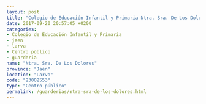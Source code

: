 ```yaml
---
layout: post
title: "Colegio de Educación Infantil y Primaria Ntra. Sra. De Los Dolores"
date: 2017-09-20 20:57:05 +0200
categories:
- Colegio de Educación Infantil y Primaria
- jaen
- larva
- Centro público
- guarderia
name: "Ntra. Sra. De Los Dolores"
province: "Jaén"
location: "Larva"
code: "23002553"
type: "Centro público"
permalink: /guarderias/ntra-sra-de-los-dolores.html
---
```

